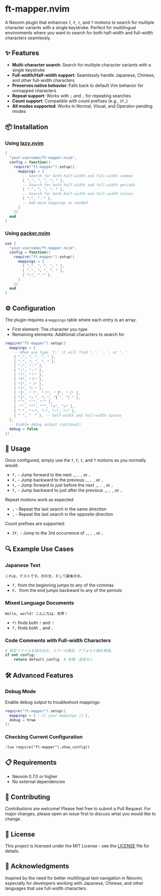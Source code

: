 # ft-mapper.nvim

A Neovim plugin that enhances `f`, `F`, `t`, and `T` motions to search for multiple character variants with a single keystroke. Perfect for multilingual environments where you want to search for both half-width and full-width characters seamlessly.

## ✨ Features

- **Multi-character search**: Search for multiple character variants with a single keystroke
- **Full-width/Half-width support**: Seamlessly handle Japanese, Chinese, and other full-width characters
- **Preserves native behavior**: Falls back to default Vim behavior for unmapped characters
- **Repeat support**: Works with `;` and `,` for repeating searches
- **Count support**: Compatible with count prefixes (e.g., `3f,`)
- **All modes supported**: Works in Normal, Visual, and Operator-pending modes

## 📦 Installation

### Using [lazy.nvim](https://github.com/folke/lazy.nvim)

```lua
{
  "your-username/ft-mapper.nvim",
  config = function()
    require("ft-mapper").setup({
      mappings = {
        -- Search for both half-width and full-width commas
        { ",", "、", "，" },
        -- Search for both half-width and full-width periods  
        { ".", "。", "．" },
        -- Search for both half-width and full-width colons
        { ":", "：" },
        -- Add more mappings as needed
      }
    })
  end
}
```

### Using [packer.nvim](https://github.com/wbthomason/packer.nvim)

```lua
use {
  "your-username/ft-mapper.nvim",
  config = function()
    require("ft-mapper").setup({
      mappings = {
        { ",", "、", "，" },
        { ".", "。", "．" },
        { ":", "：" },
      }
    })
  end
}
```

## ⚙️ Configuration

The plugin requires a `mappings` table where each entry is an array:
- First element: The character you type
- Remaining elements: Additional characters to search for

```lua
require("ft-mapper").setup({
  mappings = {
    -- When you type 'f,' it will find ',', '、', or '，'
    { ",", "、", "，" },
    { ".", "。", "．" },
    { ":", "：" },
    { ";", "；" },
    { "!", "！" },
    { "?", "？" },
    { "(", "（" },
    { ")", "）" },
    { "[", "「", "『", "【", "［" },
    { "]", "」", "』", "】", "］" },
    { "'", "'", "'" },
    { '"', """, """, "«", "»" },
    { "-", "ー", "―", "—", "–" },
    { " ", "　" }, -- half-width and full-width spaces
  },
  -- Enable debug output (optional)
  debug = false
})
```

## 🚀 Usage

Once configured, simply use the `f`, `F`, `t`, and `T` motions as you normally would:

- `f,` - Jump forward to the next `,`, `、`, or `，`
- `F,` - Jump backward to the previous `,`, `、`, or `，`
- `t,` - Jump forward to just before the next `,`, `、`, or `，`
- `T,` - Jump backward to just after the previous `,`, `、`, or `，`

Repeat motions work as expected:
- `;` - Repeat the last search in the same direction
- `,` - Repeat the last search in the opposite direction

Count prefixes are supported:
- `3f,` - Jump to the 3rd occurrence of `,`, `、`, or `，`

## 🔍 Example Use Cases

### Japanese Text
```
これは、テストです。次の文、そして最後の文。
```
- `f,` from the beginning jumps to any of the commas
- `F。` from the end jumps backward to any of the periods

### Mixed Language Documents
```
Hello, world! こんにちは、世界！
```
- `f!` finds both `!` and `！`
- `f,` finds both `,` and `、`

### Code Comments with Full-width Characters
```python
# 設定ファイルを読み込む。エラーの場合、デフォルト値を使用。
if not config:
    return default_config  # 失敗：設定なし
```

## 🛠️ Advanced Features

### Debug Mode

Enable debug output to troubleshoot mappings:

```lua
require("ft-mapper").setup({
  mappings = { --[[ your mappings ]] },
  debug = true
})
```

### Checking Current Configuration

```vim
:lua require("ft-mapper").show_config()
```

## 📋 Requirements

- Neovim 0.7.0 or higher
- No external dependencies

## 🤝 Contributing

Contributions are welcome! Please feel free to submit a Pull Request. For major changes, please open an issue first to discuss what you would like to change.

## 📄 License

This project is licensed under the MIT License - see the [LICENSE](LICENSE) file for details.

## 🙏 Acknowledgments

Inspired by the need for better multilingual text navigation in Neovim, especially for developers working with Japanese, Chinese, and other languages that use full-width characters.
